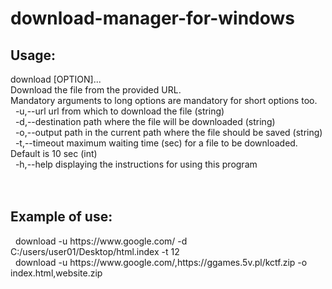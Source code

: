 # download-manager-for-windows

<h2>Usage:</h2> download [OPTION]... <br /> 
Download the file from the provided URL. <br /> 
Mandatory arguments to long options are mandatory for short options too. <br /> 
&nbsp; -u,--url                    url from which to download the file (string) <br /> 
   &nbsp; -d,--destination            path where the file will be downloaded (string) <br /> 
   &nbsp; -o,--output                 path in the current path where the file should be saved (string) <br /> 
   &nbsp; -t,--timeout                maximum waiting time (sec) for a file to be downloaded. Default is 10 sec (int) <br /> 
   &nbsp; -h,--help                   displaying the instructions for using this program <br /> 
 <br />  <br /> 
<h2>Example of use: </h2>
   &nbsp; download -u https://www.google.com/ -d C:/users/user01/Desktop/html.index -t 12 <br /> 
   &nbsp; download -u https://www.google.com/,https://ggames.5v.pl/kctf.zip -o index.html,website.zip <br /> 